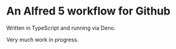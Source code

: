 # An Alfred 5 workflow for Github

Written in TypeScript and running via Deno.

Very much work in progress.
